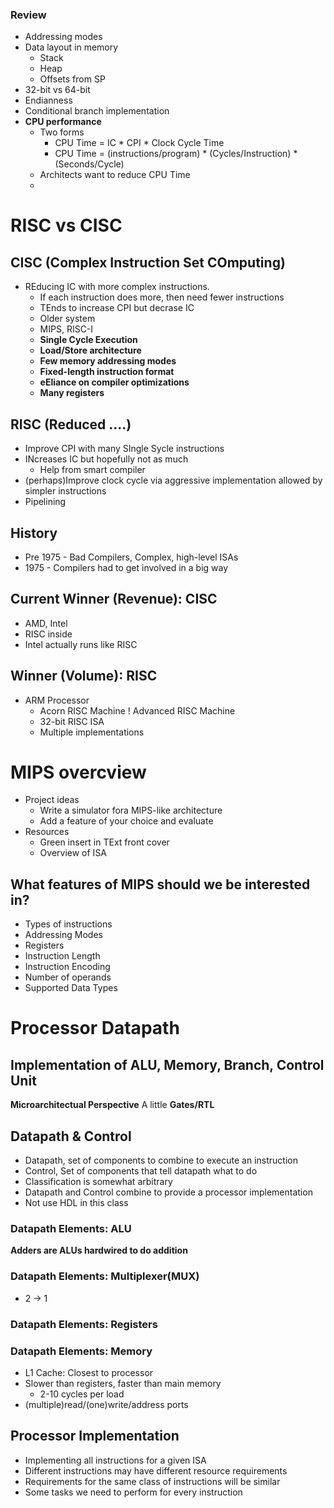 ### Review
* Addressing modes
* Data layout in memory
	* Stack
	* Heap
	* Offsets from SP
* 32-bit vs 64-bit 
* Endianness
* Conditional branch implementation
* **CPU performance**
	* Two forms
		* CPU Time = IC * CPI * Clock Cycle Time
		* CPU Time = (instructions/program) * (Cycles/Instruction) * (Seconds/Cycle)
	* Architects want to reduce CPU Time
	* 

# RISC vs CISC
## CISC (Complex Instruction Set COmputing)
* REducing IC with more complex instructions.
	* If each instruction does more, then need fewer instructions
	* TEnds to increase CPI but decrase IC
	* Older system
	* MIPS, RISC-I
	* **Single Cycle Execution**
	* **Load/Store architecture**
	* **Few memory addressing modes**
	* **Fixed-length instruction format**
	* **eEliance on compiler optimizations**
	* **Many registers**
## RISC (Reduced ....)
* Improve CPI with many SIngle Sycle instructions
* INcreases IC but hopefully not as much
	* Help from smart compiler
* (perhaps)Improve clock cycle via aggressive implementation allowed by simpler instructions 
* Pipelining
## History
* Pre 1975 - Bad Compilers, Complex, high-level ISAs
* 1975 - Compilers had to get involved in a big way
## Current Winner (Revenue): CISC
* AMD, Intel
* RISC inside
* Intel actually runs like RISC
## Winner (Volume): RISC
* ARM Processor
	* Acorn RISC Machine ! Advanced RISC Machine
	* 32-bit RISC ISA
	* Multiple implementations

# MIPS overcview
* Project ideas
	* Write a simulator fora  MIPS-like architecture
	* Add a feature of your choice and evaluate
* Resources
	* Green insert in TExt front cover
	* Overview of ISA
## What features of MIPS should we be interested in?
* Types of instructions
* Addressing Modes
* Registers
* Instruction Length
* Instruction Encoding
* Number of operands
* Supported Data Types

# Processor Datapath
## Implementation of ALU, Memory, Branch, Control Unit
**Microarchitectual Perspective** A little **Gates/RTL**

## Datapath & Control
* Datapath, set of components to combine to execute an instruction
* Control, Set of components that tell datapath what to do
* Classification is somewhat arbitrary
* Datapath and Control combine to provide a processor implementation
* Not use HDL in this class
### Datapath Elements: ALU
**Adders are ALUs hardwired to do addition**
### Datapath Elements: Multiplexer(MUX)
* 2 -> 1
### Datapath Elements: Registers
### Datapath Elements: Memory
* L1 Cache: Closest to processor
* Slower than registers, faster than main memory
	* 2-10 cycles per load
* (multiple)read/(one)write/address ports

## Processor Implementation
* Implementing all instructions for a given ISA
* Different instructions may have different resource requirements
* Requirements for the same class of instructions will be similar
* Some tasks we need to perform for every instruction
###